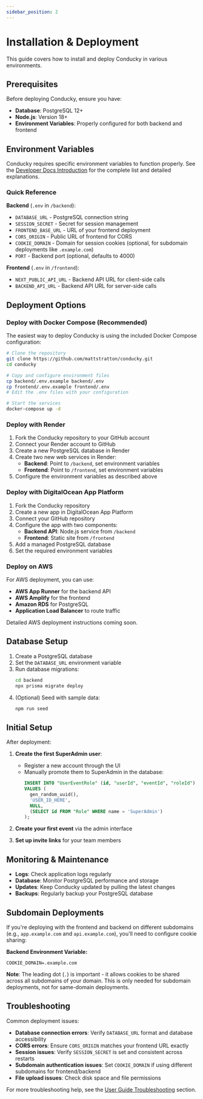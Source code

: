 ```yaml
---
sidebar_position: 2
---
```


# Installation & Deployment

This guide covers how to install and deploy Conducky in various environments.

## Prerequisites

Before deploying Conducky, ensure you have:

- **Database**: PostgreSQL 12+ 
- **Node.js**: Version 18+ 
- **Environment Variables**: Properly configured for both backend and frontend

## Environment Variables

Conducky requires specific environment variables to function properly. See the [Developer Docs Introduction](../developer-docs/intro.md#environment-variables-standardized) for the complete list and detailed explanations.

### Quick Reference

**Backend** (`.env` in `/backend`):
- `DATABASE_URL` - PostgreSQL connection string
- `SESSION_SECRET` - Secret for session management
- `FRONTEND_BASE_URL` - URL of your frontend deployment
- `CORS_ORIGIN` - Public URL of frontend for CORS
- `COOKIE_DOMAIN` - Domain for session cookies (optional, for subdomain deployments like `.example.com`)
- `PORT` - Backend port (optional, defaults to 4000)

**Frontend** (`.env` in `/frontend`):
- `NEXT_PUBLIC_API_URL` - Backend API URL for client-side calls
- `BACKEND_API_URL` - Backend API URL for server-side calls

## Deployment Options

### Deploy with Docker Compose (Recommended)

The easiest way to deploy Conducky is using the included Docker Compose configuration:

```bash
# Clone the repository
git clone https://github.com/mattstratton/conducky.git
cd conducky

# Copy and configure environment files
cp backend/.env.example backend/.env
cp frontend/.env.example frontend/.env
# Edit the .env files with your configuration

# Start the services
docker-compose up -d
```

### Deploy with Render

1. Fork the Conducky repository to your GitHub account
2. Connect your Render account to GitHub
3. Create a new PostgreSQL database in Render
4. Create two new web services in Render:
   - **Backend**: Point to `/backend`, set environment variables
   - **Frontend**: Point to `/frontend`, set environment variables
5. Configure the environment variables as described above

### Deploy with DigitalOcean App Platform

1. Fork the Conducky repository
2. Create a new app in DigitalOcean App Platform
3. Connect your GitHub repository
4. Configure the app with two components:
   - **Backend API**: Node.js service from `/backend`
   - **Frontend**: Static site from `/frontend` 
5. Add a managed PostgreSQL database
6. Set the required environment variables

### Deploy on AWS

For AWS deployment, you can use:

- **AWS App Runner** for the backend API
- **AWS Amplify** for the frontend
- **Amazon RDS** for PostgreSQL
- **Application Load Balancer** to route traffic

Detailed AWS deployment instructions coming soon.

## Database Setup

1. Create a PostgreSQL database
2. Set the `DATABASE_URL` environment variable
3. Run database migrations:
   ```bash
   cd backend
   npx prisma migrate deploy
   ```
4. (Optional) Seed with sample data:
   ```bash
   npm run seed
   ```

## Initial Setup

After deployment:

1. **Create the first SuperAdmin user**:
   - Register a new account through the UI
   - Manually promote them to SuperAdmin in the database:
     ```sql
     INSERT INTO "UserEventRole" (id, "userId", "eventId", "roleId")
     VALUES (
       gen_random_uuid(),
       'USER_ID_HERE',
       NULL,
       (SELECT id FROM "Role" WHERE name = 'SuperAdmin')
     );
     ```

2. **Create your first event** via the admin interface

3. **Set up invite links** for your team members

## Monitoring & Maintenance

- **Logs**: Check application logs regularly
- **Database**: Monitor PostgreSQL performance and storage
- **Updates**: Keep Conducky updated by pulling the latest changes
- **Backups**: Regularly backup your PostgreSQL database

## Subdomain Deployments

If you're deploying with the frontend and backend on different subdomains (e.g., `app.example.com` and `api.example.com`), you'll need to configure cookie sharing:

**Backend Environment Variable:**
```
COOKIE_DOMAIN=.example.com
```

**Note**: The leading dot (`.`) is important - it allows cookies to be shared across all subdomains of your domain. This is only needed for subdomain deployments, not for same-domain deployments.

## Troubleshooting

Common deployment issues:

- **Database connection errors**: Verify `DATABASE_URL` format and database accessibility
- **CORS errors**: Ensure `CORS_ORIGIN` matches your frontend URL exactly
- **Session issues**: Verify `SESSION_SECRET` is set and consistent across restarts
- **Subdomain authentication issues**: Set `COOKIE_DOMAIN` if using different subdomains for frontend/backend
- **File upload issues**: Check disk space and file permissions

For more troubleshooting help, see the [User Guide Troubleshooting](../user-guide/troubleshooting) section. 